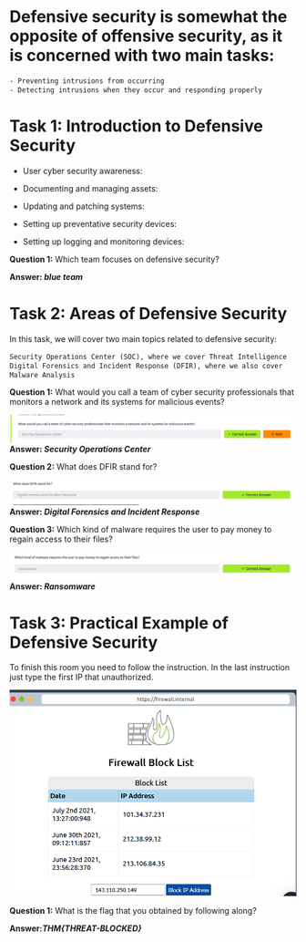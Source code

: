 # Defensive security is somewhat the opposite of offensive security, as it is concerned with two main tasks:

    - Preventing intrusions from occurring
    - Detecting intrusions when they occur and responding properly

# Task 1: Introduction to Defensive Security 
- User cyber security awareness:

- Documenting and managing assets:

- Updating and patching systems: 

- Setting up preventative security devices:

- Setting up logging and monitoring devices:

**Question 1:**  Which team focuses on defensive security?

**Answer: *blue team***

# Task 2: Areas of Defensive Security

In this task, we will cover two main topics related to defensive security:

    Security Operations Center (SOC), where we cover Threat Intelligence
    Digital Forensics and Incident Response (DFIR), where we also cover Malware Analysis

**Question 1:** What would you call a team of cyber security professionals that monitors a network and its systems for malicious events?

![alt text](image.png)
**Answer: *Security Operations Center***


**Question 2:** What does DFIR stand for?

![alt text](image-1.png)
**Answer: *Digital Forensics and Incident Response***

**Question 3:** Which kind of malware requires the user to pay money to regain access to their files?

![alt text](image-2.png)
**Answer: *Ransomware***

# Task 3: Practical Example of Defensive Security

To finish this room you need to follow the instruction. In the last instruction just type the first IP that unauthorized.

![alt text](image-3.png)

**Question 1:** What is the flag that you obtained by following along?

**Answer:*THM{THREAT-BLOCKED}***